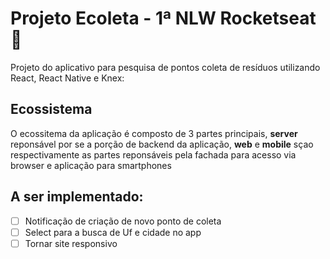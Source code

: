 # Projeto Ecoleta - 1ª NLW Rocketseat 🚀 

Projeto do aplicativo para pesquisa de pontos coleta de resíduos
utilizando React, React Native e Knex:

## Ecossistema ##

O ecossitema da aplicação é composto de 3 partes principais, **server**
reponsável por se a porção de backend da aplicação, **web** e **mobile**
sçao respectivamente as partes reponsáveis pela fachada para acesso via
browser e aplicação para smartphones


## A ser implementado: ##

- [ ] Notificação de criação de novo ponto de coleta
- [ ] Select para a busca de Uf e cidade no app
- [ ] Tornar site responsivo